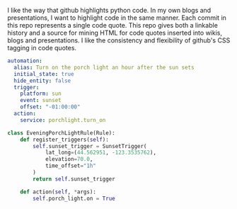 I like the way that github highlights python code. In my own blogs and presentations,
I want to highlight code in the same manner. Each commit in this repo represents a single
code quote. This repo gives both a linkable history and a source for mining HTML for code
quotes inserted into wikis, blogs and presentations. I like the consistency and flexibility
of github's CSS tagging in code quotes.


```yaml
automation:
  alias: Turn on the porch light an hour after the sun sets
  initial_state: true
  hide_entity: false
  trigger:
    platform: sun
    event: sunset
    offset: "-01:00:00"  
  action:
    service: porchlight.turn_on

```

```python
class EveningPorchLightRule(Rule):
    def register_triggers(self):
        self.sunset_trigger = SunsetTrigger(
            lat_long=(44.562951, -123.3535762),
            elevation=70.0,
            time_offset="1h"
        )
        return self.sunset_trigger

    def action(self, *args):
        self.porch_light.on = True

```
